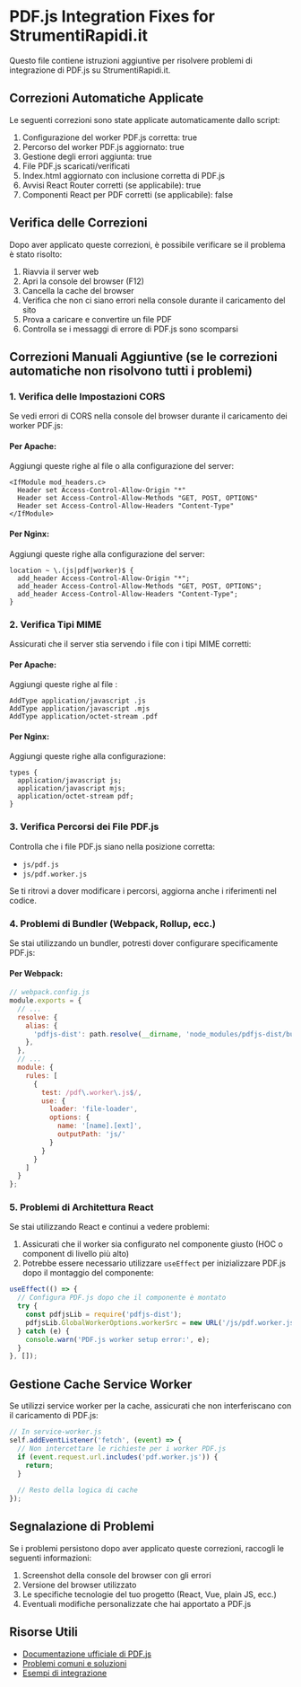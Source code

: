 # PDF.js Integration Fixes for StrumentiRapidi.it

Questo file contiene istruzioni aggiuntive per risolvere problemi di integrazione di PDF.js su StrumentiRapidi.it.

## Correzioni Automatiche Applicate

Le seguenti correzioni sono state applicate automaticamente dallo script:

1. Configurazione del worker PDF.js corretta: true
2. Percorso del worker PDF.js aggiornato: true
3. Gestione degli errori aggiunta: true
4. File PDF.js scaricati/verificati
5. Index.html aggiornato con inclusione corretta di PDF.js
6. Avvisi React Router corretti (se applicabile): true
7. Componenti React per PDF corretti (se applicabile): false

## Verifica delle Correzioni

Dopo aver applicato queste correzioni, è possibile verificare se il problema è stato risolto:

1. Riavvia il server web
2. Apri la console del browser (F12)
3. Cancella la cache del browser
4. Verifica che non ci siano errori nella console durante il caricamento del sito
5. Prova a caricare e convertire un file PDF
6. Controlla se i messaggi di errore di PDF.js sono scomparsi

## Correzioni Manuali Aggiuntive (se le correzioni automatiche non risolvono tutti i problemi)

### 1. Verifica delle Impostazioni CORS

Se vedi errori di CORS nella console del browser durante il caricamento dei worker PDF.js:

#### Per Apache:
Aggiungi queste righe al file  o alla configurazione del server:

```
<IfModule mod_headers.c>
  Header set Access-Control-Allow-Origin "*"
  Header set Access-Control-Allow-Methods "GET, POST, OPTIONS"
  Header set Access-Control-Allow-Headers "Content-Type"
</IfModule>
```

#### Per Nginx:
Aggiungi queste righe alla configurazione del server:

```
location ~ \.(js|pdf|worker)$ {
  add_header Access-Control-Allow-Origin "*";
  add_header Access-Control-Allow-Methods "GET, POST, OPTIONS";
  add_header Access-Control-Allow-Headers "Content-Type";
}
```

### 2. Verifica Tipi MIME

Assicurati che il server stia servendo i file con i tipi MIME corretti:

#### Per Apache:
Aggiungi queste righe al file :

```
AddType application/javascript .js
AddType application/javascript .mjs
AddType application/octet-stream .pdf
```

#### Per Nginx:
Aggiungi queste righe alla configurazione:

```
types {
  application/javascript js;
  application/javascript mjs;
  application/octet-stream pdf;
}
```

### 3. Verifica Percorsi dei File PDF.js

Controlla che i file PDF.js siano nella posizione corretta:

- `js/pdf.js`
- `js/pdf.worker.js`

Se ti ritrovi a dover modificare i percorsi, aggiorna anche i riferimenti nel codice.

### 4. Problemi di Bundler (Webpack, Rollup, ecc.)

Se stai utilizzando un bundler, potresti dover configurare specificamente PDF.js:

#### Per Webpack:
```javascript
// webpack.config.js
module.exports = {
  // ...
  resolve: {
    alias: {
      'pdfjs-dist': path.resolve(__dirname, 'node_modules/pdfjs-dist/build/pdf'),
    },
  },
  // ...
  module: {
    rules: [
      {
        test: /pdf\.worker\.js$/,
        use: {
          loader: 'file-loader',
          options: {
            name: '[name].[ext]',
            outputPath: 'js/'
          }
        }
      }
    ]
  }
};
```

### 5. Problemi di Architettura React

Se stai utilizzando React e continui a vedere problemi:

1. Assicurati che il worker sia configurato nel componente giusto (HOC o component di livello più alto)
2. Potrebbe essere necessario utilizzare `useEffect` per inizializzare PDF.js dopo il montaggio del componente:

```javascript
useEffect(() => {
  // Configura PDF.js dopo che il componente è montato
  try {
    const pdfjsLib = require('pdfjs-dist');
    pdfjsLib.GlobalWorkerOptions.workerSrc = new URL('/js/pdf.worker.js', window.location.origin).href;
  } catch (e) {
    console.warn('PDF.js worker setup error:', e);
  }
}, []);
```

## Gestione Cache Service Worker

Se utilizzi service worker per la cache, assicurati che non interferiscano con il caricamento di PDF.js:

```javascript
// In service-worker.js
self.addEventListener('fetch', (event) => {
  // Non intercettare le richieste per i worker PDF.js
  if (event.request.url.includes('pdf.worker.js')) {
    return;
  }
  
  // Resto della logica di cache
});
```

## Segnalazione di Problemi

Se i problemi persistono dopo aver applicato queste correzioni, raccogli le seguenti informazioni:

1. Screenshot della console del browser con gli errori
2. Versione del browser utilizzato
3. Le specifiche tecnologie del tuo progetto (React, Vue, plain JS, ecc.)
4. Eventuali modifiche personalizzate che hai apportato a PDF.js

## Risorse Utili

- [Documentazione ufficiale di PDF.js](https://mozilla.github.io/pdf.js/getting_started/)
- [Problemi comuni e soluzioni](https://github.com/mozilla/pdf.js/wiki/Frequently-Asked-Questions)
- [Esempi di integrazione](https://github.com/mozilla/pdf.js/tree/master/examples)

